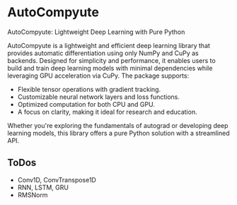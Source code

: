 # AutoCompyute

AutoCompyute: Lightweight Deep Learning with Pure Python

AutoCompyute is a lightweight and efficient deep learning library that provides automatic differentiation using only NumPy and CuPy as backends. Designed for simplicity and performance, it enables users to build and train deep learning models with minimal dependencies while leveraging GPU acceleration via CuPy. The package supports:

- Flexible tensor operations with gradient tracking.
- Customizable neural network layers and loss functions.
- Optimized computation for both CPU and GPU.
- A focus on clarity, making it ideal for research and education.

Whether you're exploring the fundamentals of autograd or developing deep learning models, this library offers a pure Python solution with a streamlined API.

## ToDos

- Conv1D, ConvTranspose1D
- RNN, LSTM, GRU
- RMSNorm